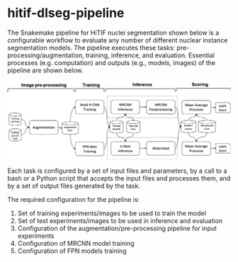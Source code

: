# hitif-dlseg-pipeline

The Snakemake pipeline for HiTIF nuclei segmentation shown below is a configurable workflow to evaluate any number of different nuclear instance segmentation models. The pipeline executes these tasks: pre-processing/augmentation, training, inference, and evaluation. Essential processes (e.g. computation) and outputs (e.g., models, images) of the pipeline are shown below.

<img src="./snakemake.png" alt="Snakemake Pipeline" width="1000"/>

Each task is configured by a set of input files and parameters, by a call to a bash or a Python script that accepts the input
files and processes them, and by a set of output files generated by the task.

The required configuration for the pipeline is:

1. Set of training experiments/images to be used to train the model
2. Set of test experiments/images to be used in inference and evaluation
3. Configuration of the augmentation/pre-processing pipeline for input experiments
4. Configuration of MRCNN model training
5. Configuration of FPN models training
